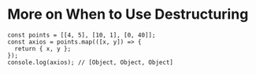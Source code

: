 # More on When to Use Destructuring
```
const points = [[4, 5], [10, 1], [0, 40]];
const axios = points.map(([x, y]) => {
  return { x, y };
});
console.log(axios); // [Object, Object, Object]
```